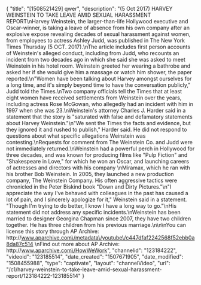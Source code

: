 {
    "title": "[1508521429] qwer",
    "description": "(5 Oct 2017) HARVEY WEINSTEIN TO TAKE LEAVE AMID SEXUAL HARASSMENT REPORT\nHarvey Weinstein, the larger-than-life Hollywood executive and Oscar-winner, is taking a leave of absence from his own company after an explosive expose revealing decades of sexual harassment against women, from employees to actress Ashley Judd, was published in The New York Times Thursday (5 OCT. 2017).\nThe article includes first person accounts of Weinstein's alleged conduct, including from Judd, who recounts an incident from two decades ago in which she said she was asked to meet Weinstein in his hotel room. Weinstein greeted her wearing a bathrobe and asked her if she would give him a massage or watch him shower, the paper reported.\n\"Women have been talking about Harvey amongst ourselves for a long time, and it's simply beyond time to have the conversation publicly,\" Judd told the Times.\nTwo company officials tell the Times that at least eight women have received settlements from Weinstein over the years, including actress Rose McGowan, who allegedly had an incident with him in 1997 when she was 23.\nWeinstein's attorney Charles J. Harder said in a statement that the story is \"saturated with false and defamatory statements about Harvey Weinstein.\"\n\"We sent the Times the facts and evidence, but they ignored it and rushed to publish,\" Harder said. He did not respond to questions about what specific allegations Weinstein was contesting.\nRequests for comment from The Weinstein Co. and Judd were not immediately returned.\nWeinstein had a powerful perch in Hollywood for three decades, and was known for producing films like \"Pulp Fiction\" and \"Shakespeare in Love,\" for which he won an Oscar, and launching careers of actresses and directors with his company \nMiramax, which he ran with his brother Bob Weinstein. In 2005, they launched a new production company, The Weinstein Company. His often aggressive tactics were chronicled in the Peter Biskind book \"Down and Dirty Pictures.\"\n\"I appreciate the way I've behaved with colleagues in the past has caused a lot of pain, and I sincerely apologize for it,\" Weinstein said in a statement. \"Though I'm trying to do better, I know I have a long way to go.\"\nHis statement did not address any specific incidents.\nWeinstein has been married to designer Georgina Chapman since 2007, they have two children together. He has three children from his previous marriage.\n\n\nYou can license this story through AP Archive: http:\/\/www.aparchive.com\/metadata\/youtube\/c447dfaf2242568f52ebb0a8da87c514 \nFind out more about AP Archive: http:\/\/www.aparchive.com\/HowWeWork",
    "channelid": "123184222",
    "videoid": "123185514",
    "date_created": "1507671905",
    "date_modified": "1508455988",
    "type": "captivate",
    "layout": "channelVideo",
    "url": "\/c1\/harvey-weinstein-to-take-leave-amid-sexual-harassment-report\/123184222-123185514"
}